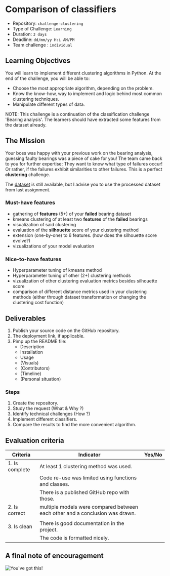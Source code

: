 # Comparison of classifiers

- Repository: `challenge-clustering`
- Type of Challenge: `Learning`
- Duration: `3 days`
- Deadline: `dd/mm/yy H:i AM/PM`
- Team challenge : `individual`

## Learning Objectives

You will learn to implement different clustering algorithms in Python.
At the end of the challenge, you will be able to:

- Choose the most appropriate algorithm, depending on the problem.
- Know the know-how, way to implement and logic behind most common clustering techniques.
- Manipulate different types of data.

NOTE: This challenge is a continuation of the classification challenge 'Bearing analysis'. The learners should have extracted some features from the dataset already.

## The Mission

Your boss was happy with your previous work on the bearing analysis, guessing faulty bearings was a piece of cake for you! The team came back to you for further expertise;
They want to know what type of failures occur! Or rather, if the failures exhibit similarities to other failures. This is a perfect **clustering** challenge.

The [dataset](https://www.kaggle.com/isaienkov/bearing-classification?select=bearing_signals.csv) is still available, but I advise you to use the processed dataset from last assignment.

### Must-have features

- gathering of **features** (5+) of your **failed** bearing dataset
- kmeans clustering of at least two **features** of the **failed** bearings
- visualization of said clustering
- evaluation of the **silhouette** score of your clustering method
- extension (one-by-one) to 6 features. (how does the silhouette score evolve?)
- vizualizations of your model evaluation

### Nice-to-have features

- Hyperparameter tuning of kmeans method
- Hyperparameter tuning of  other (2+) clustering methods
- vizualization of other clustering evaluation metrics besides silhouette score
- comparison of different distance metrics used in your clustering methods (either through dataset transformation or changing the clustering cost function)

## Deliverables

1. Publish your source code on the GitHub repository.
2. The deployment link, if applicable.
3. Pimp up the README file:
   - Description
   - Installation
   - Usage
   - (Visuals)
   - (Contributors)
   - (Timeline)
   - (Personal situation)

### Steps

1. Create the repository.
2. Study the request (What & Why ?)
3. Identify technical challenges (How ?)
4. Implement different classifiers.
5. Compare the results to find the more convenient algorithm.

## Evaluation criteria

| Criteria       | Indicator                                                               | Yes/No |
| -------------- | ----------------------------------------------------------------------- | ------ |
| 1. Is complete | At least 1 clustering method was used.                             |        |
|                | Code re-use was limited using functions and classes.                    |        |
|                | There is a published GitHub repo with those.                            |        |
| 2. Is correct  | multiple models were compared between each other and a conclusion was drawn.  |        |
|                |  |        |
| 3. Is clean    | There is good documentation in the project.                             |        |
|                | The code is formatted nicely.                                           |        |

## A final note of encouragement

![You've got this!](https://media.giphy.com/media/3og0IFrHkIglEOg8Ba/giphy.gif)
